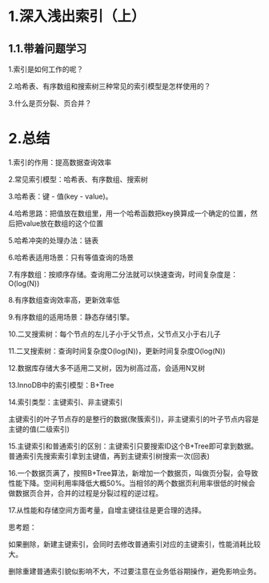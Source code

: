 # 1.深入浅出索引（上）

## 1.1.带着问题学习

1.索引是如何工作的呢？

2.哈希表、有序数组和搜索树三种常见的索引模型是怎样使用的？

3.什么是页分裂、页合并？

# 2.总结

1.索引的作用：提高数据查询效率

  


2.常见索引模型：哈希表、有序数组、搜索树

  


3.哈希表：键 - 值\(key - value\)。

  


4.哈希思路：把值放在数组里，用一个哈希函数把key换算成一个确定的位置，然后把value放在数组的这个位置

  


5.哈希冲突的处理办法：链表

  


6.哈希表适用场景：只有等值查询的场景

  


7.有序数组：按顺序存储。查询用二分法就可以快速查询，时间复杂度是：O\(log\(N\)\)

  


8.有序数组查询效率高，更新效率低

  


9.有序数组的适用场景：静态存储引擎。

  


10.二叉搜索树：每个节点的左儿子小于父节点，父节点又小于右儿子

  


11.二叉搜索树：查询时间复杂度O\(log\(N\)\)，更新时间复杂度O\(log\(N\)\)

  


12.数据库存储大多不适用二叉树，因为树高过高，会适用N叉树

  


13.InnoDB中的索引模型：B+Tree

  


14.索引类型：主键索引、非主键索引

  


主键索引的叶子节点存的是整行的数据\(聚簇索引\)，非主键索引的叶子节点内容是主键的值\(二级索引\)

  


15.主键索引和普通索引的区别：主键索引只要搜索ID这个B+Tree即可拿到数据。普通索引先搜索索引拿到主键值，再到主键索引树搜索一次\(回表\)

  


16.一个数据页满了，按照B+Tree算法，新增加一个数据页，叫做页分裂，会导致性能下降。空间利用率降低大概50%。当相邻的两个数据页利用率很低的时候会做数据页合并，合并的过程是分裂过程的逆过程。

  


17.从性能和存储空间方面考量，自增主键往往是更合理的选择。

  


  


思考题：

  


如果删除，新建主键索引，会同时去修改普通索引对应的主键索引，性能消耗比较大。

  


删除重建普通索引貌似影响不大，不过要注意在业务低谷期操作，避免影响业务。

